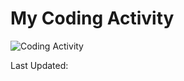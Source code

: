
# My Coding Activity

![Coding Activity](img/chart.svg)

Last Updated: <!--LAST_UPDATED_TIMESTAMP-->